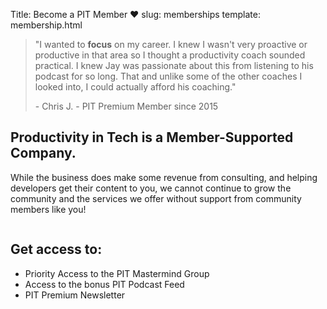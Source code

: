 Title: Become a PIT Member ❤️
slug: memberships
template: membership.html

<div class="box">
<blockquote class="blockquote text-center">
<p class="font-italic">
"I wanted to <b>focus</b> on my career. I knew I wasn't very proactive or productive in that area so I thought a productivity coach sounded practical. I knew Jay was passionate about this from listening to his podcast for so long. That and unlike some of the other coaches I looked into, I could actually afford his coaching."
</p>
- Chris J. - PIT Premium Member since 2015
</blockquote>
</div>

<h2 class="is-primary is-subtitle is-2">
Productivity in Tech is a <span class="has-text-weight-semi-bold is-italic">Member-Supported</span> Company. 
</h2>

<p class="subtitle is-4">
While the business does make some revenue from consulting, and helping developers get their content to you,
we cannot continue to grow the community and the services we offer without support from community members like you!  </p> 

<div class="columns is-centered">
<div class="column is-half box section">
<h2 class="is-subtitle has-text-primary">Get access to:</h2>
<ul class="list-group list-group-flush my-3">
<li class="list-group-item">Priority Access to the PIT Mastermind Group</li>
<li class="list-group-item">Access to the bonus PIT Podcast Feed</li>
<li class="list-group-item">PIT Premium Newsletter</li>
</ul>
</div>
